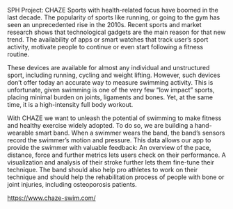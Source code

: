 SPH Project: CHAZE
Sports with health-related focus have boomed in the last decade. The popularity of sports like running, or going to the gym has seen an unprecedented rise in the 2010s. Recent sports and market research shows that technological gadgets are the main reason for that new trend. The availability of apps or smart watches that track user’s sport activity, motivate people to continue or even start following a fitness routine.

These devices are available for almost any individual and unstructured sport, including running, cycling and weight lifting. However, such devices don’t offer today an accurate way to measure swimming activity. This is unfortunate, given swimming is one of the very few “low impact” sports, placing minimal burden on joints, ligaments and bones. Yet, at the same time, it is a high-intensity full body workout.

With CHAZE we want to unleash the potential of swimming to make fitness and healthy exercise widely adopted. To do so, we are building a hand-wearable smart band. When a swimmer wears the band, the band’s sensors record the swimmer’s motion and pressure. This data allows our app to provide the swimmer with valuable feedback: An overview of the pace, distance, force and further metrics lets users check on their performance. A visualization and analysis of their stroke further lets them fine-tune their technique. The band should also help pro athletes to work on their technique and should help the rehabilitation process of people with bone or joint injuries, including osteoporosis patients.

  

<https://www.chaze-swim.com/>
